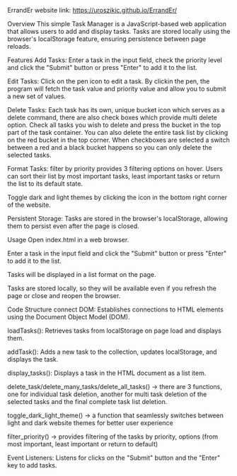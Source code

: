 ErrandEr
website link:
https://uroszikic.github.io/ErrandEr/

Overview
This simple Task Manager is a JavaScript-based web application that allows users to add and display tasks. Tasks are stored locally using the browser's localStorage feature, ensuring persistence between page reloads.

Features
Add Tasks: Enter a task in the input field, check the priority level and click the "Submit" button or press "Enter" to add it to the list.

Edit Tasks: Click on the pen icon to edit a task. By clickin the pen, the program will fetch the task value and priority value and allow you to submit a new set of values.

Delete Tasks: Each task has its own, unique bucket icon which serves as a delete command, there are also check boxes which provide multi delete option. Check all tasks you wish to delete and press the bucket in the top part of the task container. You can also delete the entire task list by clicking on the red bucket in the top corner. When checkboxes are selected a switch between a red and a black bucket happens so you can only delete the selected tasks.

Format Tasks: filter by priority provides 3 filtering options on hover. Users can sort their list by most important tasks, least important tasks or return the list to its default state.

Toggle dark and light themes by clicking the icon in the bottom right corner of the website.

Persistent Storage: Tasks are stored in the browser's localStorage, allowing them to persist even after the page is closed.

Usage
Open index.html in a web browser.

Enter a task in the input field and click the "Submit" button or press "Enter" to add it to the list.

Tasks will be displayed in a list format on the page.

Tasks are stored locally, so they will be available even if you refresh the page or close and reopen the browser.

Code Structure
connect DOM: Establishes connections to HTML elements using the Document Object Model (DOM).

loadTasks(): Retrieves tasks from localStorage on page load and displays them.

addTask(): Adds a new task to the collection, updates localStorage, and displays the task.

display_tasks(): Displays a task in the HTML document as a list item.

delete_task/delete_many_tasks/delete_all_tasks() -> there are 3 functions, one for individual task deletion, another for multi task deletion of the selected tasks and the final complete task list deletion.

toggle_dark_light_theme() -> a function that seamlessly switches between light and dark website themes for better user experience

filter_priority() -> provides filtering of the tasks by priority, options (from most important, least important or return to default)

Event Listeners: Listens for clicks on the "Submit" button and the "Enter" key to add tasks.
